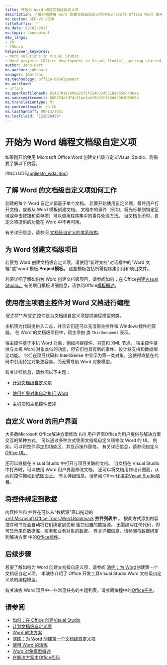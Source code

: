 ```yaml
---
title: 开始为 Word 编程文档级自定义项
description: 了解开始使用 word 创建文档级自定义项时Microsoft Office Word 使用Visual Studio。
ms.custom: SEO-VS-2020
titleSuffix: ''
ms.date: 02/02/2017
ms.topic: conceptual
dev_langs:
- VB
- CSharp
helpviewer_keywords:
- Word solutions in Visual Studio
- Word projects [Office development in Visual Studio], getting started
author: John-Hart
ms.author: johnhart
manager: jmartens
ms.technology: office-development
ms.workload:
- office
ms.openlocfilehash: 9142781a7e06e2cf1f2546324551be7b5dc436ea
ms.sourcegitcommit: 68897da7d74c31ae1ebf5d47c7b5ddc9b108265b
ms.translationtype: MT
ms.contentlocale: zh-CN
ms.lasthandoff: 08/13/2021
ms.locfileid: "122026429"
---
```

# <a name="get-started-programming-document-level-customizations-for-word"></a>开始为 Word 编程文档级自定义项
  如果刚开始使用 Microsoft Office Word 创建文档级自定义Visual Studio，则需要了解以下内容。

 [!INCLUDE[appliesto_wdalldoc](../vsto/includes/appliesto-wdalldoc-md.md)]

## <a name="understand-how-document-level-customizations-for-word-work"></a>了解 Word 的文档级自定义项如何工作
 创建的每个 Word 自定义都基于单个文档。 若要开始使用自定义项，最终用户打开文档，或者从 Word 模板创建文档。 文档中的事件（例如，将光标移到特定区域或单击按钮和菜单项）可以调用程序集中的事件处理方法。 当文档关闭时，自定义项提供的功能在 Word 中不再可用。

 有关详细信息，请参阅 [文档级自定义的体系结构](../vsto/architecture-of-document-level-customizations.md)。

## <a name="create-document-level-projects-for-word"></a>为 Word 创建文档级项目
 若要为 Word 创建文档级自定义项，请使用"新建文档"对话框中的"Word 文档"或"word 模板 **Project模板。** 这些模板包括所需程序集引用和项目文件。

 若要详细了解如何为 Word 创建文档级项目，请参阅如何：在 Office[创建Visual Studio。](../vsto/how-to-create-office-projects-in-visual-studio.md) 有关项目模板详细信息，请参阅Office[模板概述](../vsto/office-project-templates-overview.md)。

## <a name="program-word-documents-by-using-host-items-host-controls"></a>使用宿主项宿主控件对 Word 文档进行编程
 *宿主项**和宿主* 控件是为文档级自定义项提供编程模型的类。

 主机项为代码提供入口点，并且它们还可以充当宿主控件和 Windows控件的容器。 在 Word 的文档级项目中，宿主项由 类 `ThisDocument` 表示。

 宿主控件基于本机 Word 对象，例如内容控件、书签和 XML 节点。 宿主控件提供与本机 Word 对象类似的功能，但它们也具有新的事件、设计器支持和数据绑定功能。 它们在项目代码和 IntelliSense 中显示为第一类对象，这使得直接在代码中引用特定对象更容易，而无需导航 Word 对象模型。

 有关详细信息，请参阅以下主题：

- [计划文档级自定义项](../vsto/programming-document-level-customizations.md)

- [使用扩展对象自动执行 Word](../vsto/automating-word-by-using-extended-objects.md)

- [主机项和主机控件概述](../vsto/host-items-and-host-controls-overview.md)

## <a name="customize-the-user-interface-of-word"></a>自定义 Word 的用户界面
 大多数Microsoft Office解决方案修改 (UI) 用户界面Office为用户提供与解决方案交互的某种方式。 可以通过多种方式使用文档级自定义项修改 Word 的 UI。 例如，可以将控件添加到功能区，并显示操作窗格。 有关详细信息，请参阅自定义[Office UI。](../vsto/office-ui-customization.md)

 还可以直接在 Visual Studio 中打开与项目关联的文档。 当文档在 Visual Studio 中打开时，可以使用 Word 用户界面修改文档。 还可以将文档用作设计图面，从而将控件拖动到该图面上。 有关详细信息，请参阅 Office[环境中Visual Studio项目](../vsto/office-projects-in-the-visual-studio-environment.md)。

## <a name="bind-controls-to-data"></a>将控件绑定到数据
 内容控件和 控件在可以从"数据源"窗口拖动的 <xref:Microsoft.Office.Tools.Word.Bookmark> **控件列表中** 。 按此方式添加内容控件和书签会自动将它们绑定到使用 窗口设置的数据源。 无需编写任何代码，即可显示来自数据库、服务和业务对象的数据。 有关详细信息，请参阅将数据绑定到解决方案 中的[Office控件](../vsto/binding-data-to-controls-in-office-solutions.md)。

## <a name="next-steps"></a>后续步骤
 若要了解如何为 Word 创建文档级自定义项，请参阅 [演练：为 Word](../vsto/walkthrough-creating-your-first-document-level-customization-for-word.md)创建第一个文档级自定义项。 本演练介绍了 Office 开发工具Visual Studio Word 文档级自定义项的编程模型。

 有关演练 Word 项目中一些常见任务的主题列表，请参阅编程中的[Office任务](../vsto/common-tasks-in-office-programming.md)。

## <a name="see-also"></a>请参阅
- [如何：在 Office 创建Visual Studio](../vsto/how-to-create-office-projects-in-visual-studio.md)
- [计划文档级自定义项](../vsto/programming-document-level-customizations.md)
- [Word 解决方案](../vsto/word-solutions.md)
- [演练：为 Word 创建第一个文档级自定义项](../vsto/walkthrough-creating-your-first-document-level-customization-for-word.md)
- [使用 Word 的演练](../vsto/walkthroughs-using-word.md)
- [Word 对象模型概述](../vsto/word-object-model-overview.md)
- [在解决方案中Office代码](../vsto/writing-code-in-office-solutions.md)

